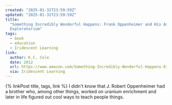 ```yaml
---
created: "2025-01-31T23:59:59Z"
updated: "2025-01-31T23:59:59Z"
title:
  "Something Incredibly Wonderful Happens: Frank Oppenheimer and His Astonishing
  Exploratorium"
tags:
  - book
  - education
  - Iridescent Learning
link:
  author: K.C. Cole
  date: 2012
  url: https://www.amazon.com/Something-Incredibly-Wonderful-Happens-Exploratorium-ebook/dp/B0092RICNE
  via: Iridescent Learning
---
```


{% linkPost title, tags, link %} I didn't know that J. Robert Oppenheimer had a brother who, among other things, worked on uranium enrichment and later in life figured out cool ways to teach people things.
